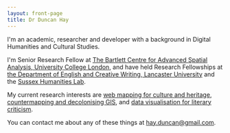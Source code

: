 ```yaml
---
layout: front-page
title: Dr Duncan Hay
---
```



I'm an academic, researcher and developer with a background in Digital Humanities and Cultural Studies. 

I'm Senior Research Fellow at [The Bartlett Centre for Advanced Spatial Analysis, University College London](https://www.ucl.ac.uk/bartlett/casa/), and have held Research Fellowships at [the Department of English and Creative Writing, Lancaster University](https://www.lancaster.ac.uk/english-literature-and-creative-writing/) and the [Sussex Humanities Lab](https://www.sussex.ac.uk/research/centres/sussex-humanities-lab/).

My current research interests are [web mapping for culture and heritage](https://memorymapper.github.io), [countermapping and decolonising GIS](https://www.britishmonumentsrelatedtoslavery.net/public/), and [data visualisation for literary criticism](https://www.lancaster.ac.uk/chronotopic-cartographies/).

You can contact me about any of these things at hay.duncan@gmail.com.